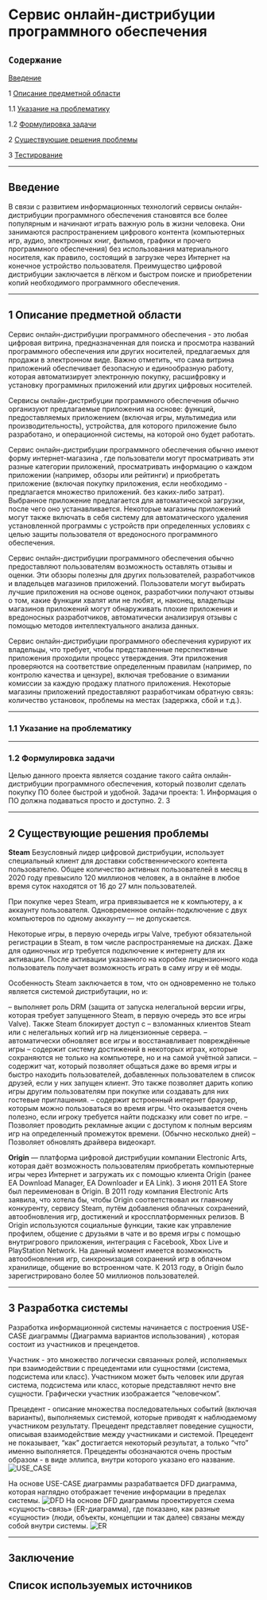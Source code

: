 # Сервис онлайн-дистрибуции программного обеспечения
## `Содержание`
[Введение](#введение)

1 [Описание предметной области](#по)

1.1 [Указание на проблематику](#проблематика) 

1.2 [Формулировка задачи](#формулировка_задачи)

2 [Существующие решения проблемы](#существующие_решения_проблемы)

3 [Тестирование](#разработка_системы)

***
## Введение <a name ="введение"></a>
В связи с развитием информационных технологий сервисы онлайн-дистрибуции программного обеспечения становятся все более популярным и начинают играть важную роль в жизни человека. Они занимаются распространением цифрового контента (компьютерных игр, аудио, электронных книг, фильмов, графики и прочего программного обеспечения) без использования материального носителя, как правило, состоящий в загрузке через Интернет на конечное устройство пользователя. Преимущество цифровой дистрибуции заключается в лёгком и быстром поиске и приобретении копий необходимого программного обеспечения.
***
## 1 Описание предметной области <a name ="по"></a>
Сервис онлайн-дистрибуции программного обеспечения - это любая цифровая витрина, предназначенная для поиска и просмотра названий программного обеспечения или других носителей, предлагаемых для продажи в электронном виде. Важно отметить, что сама витрина приложений обеспечивает безопасную и единообразную работу, которая автоматизирует электронную покупку, расшифровку и установку программных приложений или других цифровых носителей.

Сервисы онлайн-дистрибуции программного обеспечения обычно организуют предлагаемые приложения на основе: функций, предоставляемых приложением (включая игры, мультимедиа или производительность), устройства, для которого приложение было разработано, и операционной системы, на которой оно будет работать.

Сервис онлайн-дистрибуции программного обеспечения обычно имеют форму интернет-магазина , где пользователи могут просматривать эти разные категории приложений, просматривать информацию о каждом приложении (например, обзоры или рейтинги) и приобретать приложение (включая покупку приложения, если необходимо - предлагается множество приложений. без каких-либо затрат). Выбранное приложение предлагается для автоматической загрузки, после чего оно устанавливается. Некоторые магазины приложений могут также включать в себя систему для автоматического удаления установленной программы с устройств при определенных условиях с целью защиты пользователя от вредоносного программного обеспечения. 

Сервис онлайн-дистрибуции программного обеспечения обычно предоставляют пользователям возможность оставлять отзывы и оценки. Эти обзоры полезны для других пользователей, разработчиков и владельцев магазинов приложений. Пользователи могут выбирать лучшие приложения на основе оценок, разработчики получают отзывы о том, какие функции хвалят или не любят, и, наконец, владельцы магазинов приложений могут обнаруживать плохие приложения и вредоносных разработчиков, автоматически анализируя отзывы с помощью методов интеллектуального анализа данных. 

Сервис онлайн-дистрибуции программного обеспечения курируют их владельцы, что требует, чтобы представленные перспективные приложения проходили процесс утверждения. Эти приложения проверяются на соответствие определенным правилам (например, по контролю качества и цензуре), включая требование о взимании комиссии за каждую продажу платного приложения. Некоторые магазины приложений предоставляют разработчикам обратную связь: количество установок, проблемы на местах (задержка, сбой и т.д.). 

***
  ### 1.1 Указание на проблематику <a name ="указание_на_проблематику"></a>
 
***
  ### 1.2 Формулировка задачи <a name ="формулировка_задачи"></a>
  Целью данного проекта является создание такого сайта онлайн-дистрибуции программного обеспечения, который позволит сделать покупку ПО более быстрой и удобной.
    Задачи проекта:
    1. Информация о ПО должна подаваться просто и доступно.
    2. 
    3
***
## 2 Существующие решения проблемы <a name ="существующие_решения_проблемы"></a>

**Steam**
Безусловный лидер цифровой дистрибуции, использует специальный клиент для доставки собственнического контента пользователю. Общее количество активных пользователей в месяц в 2020 году превысило 120 миллионов человек, а в онлайне в любое время суток находятся от 16 до 27 млн пользователей.

При покупке через Steam, игра привязывается не к компьютеру, а к аккаунту пользователя. Одновременное онлайн-подключение с двух компьютеров по одному аккаунту — не допускается.

Некоторые игры, в первую очередь игры Valve, требуют обязательной регистрации в Steam, в том числе распространяемые на дисках. Даже для одиночных игр требуется подключение к интернету для их активации. После активации указанного на коробке лицензионного кода пользователь получает возможность играть в саму игру и её моды.

Особенность Steam заключается в том, что он одновременно не только является системой дистрибутации, но и:

 – выполняет роль DRM (защита от запуска нелегальной версии игры, которая требует запущенного Steam, в первую очередь это все игры Valve). Также Steam блокирует доступ с – взломанных клиентов Steam или с нелегальных копий игр на лицензионные сервера.
 – автоматически обновляет все игры и восстанавливает повреждённые игры
 – содержит систему достижений в некоторых играх, которые сохраняются не только на компьютере, но и на самой учётной записи.
 – содержит чат, который позволяет общаться даже во время игры и быстро находить пользователей, добавленных пользователем в список друзей, если у них запущен клиент. Это также  позволяет дарить копию игры другим пользователям при покупке или создавать для них гостевые приглашения.
 – содержит встроенный интернет браузер, которым можно пользоваться во время игры. Что оказывается очень полезно, если игроку требуется найти подсказку или совет по игре.
 – Позволяет проводить рекламные акции с доступом к полным версиям игр на определенный промежуток времени. (Обычно несколько дней)
 – Позволяет обновлять драйвера видеокарт.

**Origin** — платформа цифровой дистрибуции компании Electronic Arts, которая даёт возможность пользователям приобретать компьютерные игры через Интернет и загружать их с помощью клиента Origin (ранее EA Download Manager, EA Downloader и EA Link). 3 июня 2011 EA Store был переименован в Origin. В 2011 году компания Electronic Arts заявила, что хотела бы, чтобы Origin соответствовал их главному конкуренту, сервису Steam, путём добавления облачных сохранений, автообновления игр, достижений и кроссплатформенных релизов. В Origin используются социальные функции, такие как управление профилем, общение с друзьями в чате и во время игры с помощью внутригрового приложения, интеграция с Facebook, Xbox Live и PlayStation Network. На данный момент имеется возможность автообновления игр, синхронизация сохранений игр в облачном хранилище, общение во встроенном чате. К 2013 году, в Origin было зарегистрировано более 50 миллионов пользователей.

***
## 3 Разработка системы <a name ="разработка_системы"></a>
Разработка информационной системы начинается с построения USE-CASE диаграммы (Диаграмма вариантов использования) , которая состоит из участников и прецендетов.

Участник - это множество логически связанных ролей, исполняемых при взаимодействии с прецедентами или сущностями (система, подсистема или класс). Участником может быть человек или другая система, подсистема или класс, которые представляют нечто вне сущности. Графически участник изображается “человечком”.

Прецедент - описание множества последовательных событий (включая варианты), выполняемых системой, которые приводят к наблюдаемому участником результату. Прецедент представляет поведение сущности, описывая взаимодействие между участниками и системой. Прецедент не показывает, “как” достигается некоторый результат, а только “что” именно выполняется. Прецеденты обозначаются очень простым образом - в виде эллипса, внутри которого указано его название.
![USE_CASE](https://user-images.githubusercontent.com/89989588/145208125-c811c839-9164-406b-8a92-f48644c53129.png)

На основе USE-CASE диаграммы разрабатвается DFD диаграмма, которая наглядно отображает течение информации в пределах системы.
![DFD](https://user-images.githubusercontent.com/89989588/145209174-1f8eb17a-a37d-4f89-a0a1-053f9ce9d495.png)
На основе DFD диаграммы проектируется схема «сущность-связь» (ER-диаграмма), где показано, как разные «сущности» (люди, объекты, концепции и так далее) связаны между собой внутри системы.
![ER](https://user-images.githubusercontent.com/89989588/145209359-81ad4f8e-eba6-463e-8e2a-a82dd78fcdf4.png)

***
## Заключение

## Список используемых источников
